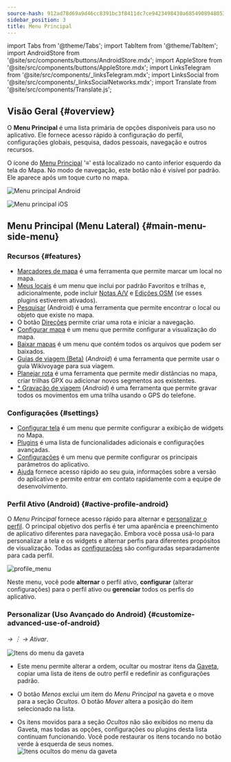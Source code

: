 ```yaml
---
source-hash: 912ad78d69a9d46cc8391bc3f8411dc7ce9423498430a6854908948053c3f739
sidebar_position: 3
title: Menu Principal
---
```

import Tabs from '@theme/Tabs';
import TabItem from '@theme/TabItem';
import AndroidStore from '@site/src/components/buttons/AndroidStore.mdx';
import AppleStore from '@site/src/components/buttons/AppleStore.mdx';
import LinksTelegram from '@site/src/components/_linksTelegram.mdx';
import LinksSocial from '@site/src/components/_linksSocialNetworks.mdx';
import Translate from '@site/src/components/Translate.js';




## Visão Geral {#overview}

O **Menu Principal** é uma lista primária de opções disponíveis para uso no aplicativo. Ele fornece acesso rápido à configuração do perfil, configurações globais, pesquisa, dados pessoais, navegação e outros recursos.

O ícone do [Menu Principal](../widgets/map-buttons.md#main-menu) '&#8801;' está localizado no canto inferior esquerdo da tela do Mapa. No modo de navegação, este botão não é visível por padrão. Ele aparece após um toque curto no mapa.

<Tabs groupId="operating-systems" queryString="current-os">

<TabItem value="android" label="Android">

![Menu principal Android](@site/static/img/menu/main_menu_android.png)

</TabItem>

<TabItem value="ios" label="iOS">

![Menu principal iOS](@site/static/img/menu/main_menu_ios.png)

</TabItem>

</Tabs>


## Menu Principal (Menu Lateral) {#main-menu-side-menu}

### Recursos {#features}

- [Marcadores de mapa](../personal/markers.md) é uma ferramenta que permite marcar um local no mapa.
- [Meus locais](../personal/myplaces.md) é um menu que inclui por padrão Favoritos e trilhas e, adicionalmente, pode incluir [Notas A/V](../plugins/audio-video-notes.md) e [Edições OSM](../plugins/osm-editing.md) (se esses plugins estiverem ativados).
- [Pesquisar](../search/index.md) (Android) é uma ferramenta que permite encontrar o local ou objeto que existe no mapa.
- O botão [Direções](../widgets/map-buttons.md#directions) permite criar uma rota e iniciar a navegação.
- [Configurar mapa](../map/configure-map-menu.md) é um menu que permite configurar a visualização do mapa.
- [Baixar mapas](../start-with/download-maps.md) é um menu que contém todos os arquivos que podem ser baixados.
- [Guias de viagem (Beta)](../plan-route/travel-guides.md) (*Android*) é uma ferramenta que permite usar o guia Wikivoyage para sua viagem.
- [Planejar rota](../plan-route/create-route.md) é uma ferramenta que permite medir distâncias no mapa, criar trilhas GPX ou adicionar novos segmentos aos existentes.
- [* Gravação de viagem](../plugins/trip-recording.md) (*Android*) é uma ferramenta que permite gravar todos os movimentos em uma trilha usando o GPS do telefone.

### Configurações {#settings}

- [Configurar tela](../widgets/configure-screen.md) é um menu que permite configurar a exibição de widgets no Mapa.
- [Plugins](../plugins/index.md#configure-plugin) é uma lista de funcionalidades adicionais e configurações avançadas.
- [Configurações](../personal/global-settings.md) é um menu que permite configurar os principais parâmetros do aplicativo.
- [Ajuda](./first-steps.md#offline-help) fornece acesso rápido ao seu guia, informações sobre a versão do aplicativo e permite entrar em contato rapidamente com a equipe de desenvolvimento.

### Perfil Ativo (Android) {#active-profile-android}

O *Menu Principal* fornece acesso rápido para alternar e [personalizar o perfil](../personal/profiles.md). O principal objetivo dos perfis é ter uma aparência e preenchimento de aplicativo diferentes para navegação. Embora você possa usá-lo para personalizar a tela e os widgets e alternar perfis para diferentes propósitos de visualização. Todas as [configurações](../personal/profiles.md) são configuradas separadamente para cada perfil.

![profile_menu](@site/static/img/menu/profile_menu.png)

Neste menu, você pode **alternar** o perfil ativo, **configurar** (alterar configurações) para o perfil ativo ou **gerenciar** todos os perfis do aplicativo.


### Personalizar (Uso Avançado do Android) {#customize-advanced-use-of-android}

*<Translate android="true" ids="shared_string_menu,configure_profile,ui_customization,shared_string_drawer"/> →  &#65049; → Ativar*.  

![Itens do menu da gaveta ](@site/static/img/settings/drawer_menu_correct.png)  

- Este menu permite alterar a ordem, ocultar ou mostrar itens da [Gaveta](../personal/profiles.md#drawer), copiar uma lista de itens de outro perfil e redefinir as configurações padrão.  

- O botão *Menos* exclui um item do *Menu Principal* na gaveta e o move para a seção *Ocultos*. O botão *Mover* altera a posição do item selecionado na lista.  

- Os itens movidos para a seção *Ocultos* não são exibidos no menu da Gaveta, mas todas as opções, configurações ou plugins desta lista continuam funcionando. Você pode restaurar os itens tocando no botão verde à esquerda de seus nomes.  
    ![Itens ocultos do menu da gaveta ](@site/static/img/settings/drawer_menu_hidden_items.png)
